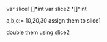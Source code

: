 

var slice1 []*int
var slice2 *[]*int

a,b,c:= 10,20,30
assign them to slice1

double them using slice2
